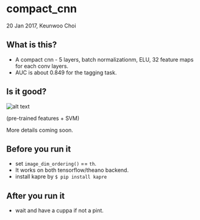 # compact_cnn

20 Jan 2017, Keunwoo Choi

## What is this?
* A compact cnn - 5 layers, batch normalizationm, ELU, 32 feature maps for each conv layers.
* AUC is about 0.849 for the tagging task.

## Is it good?
![alt text](https://github.com/keunwoochoi/music-auto_tagging-keras/blob/master/compact_cnn/benchmark/result_svm.png "results")

(pre-trained features + SVM)

More details coming soon.

## Before you run it
* set `image_dim_ordering()` == `th`.
* It works on both tensorflow/theano backend. 
* install kapre by `$ pip install kapre`

## After you run it
* wait and have a cuppa if not a pint.
